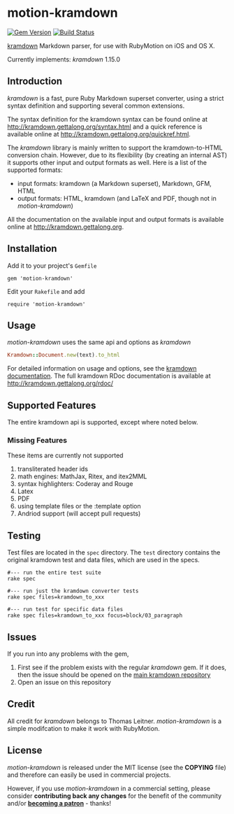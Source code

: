 # motion-kramdown

[![Gem Version](https://badge.fury.io/rb/motion-kramdown.svg)](http://badge.fury.io/rb/motion-kramdown)
[![Build Status](https://travis-ci.org/digitalmoksha/motion-kramdown.svg?branch=master)](https://travis-ci.org/digitalmoksha/motion-kramdown)

[kramdown](https://github.com/gettalong/kramdown) Markdown parser, for use with RubyMotion on iOS and OS X.

Currently implements: _kramdown_ 1.15.0

## Introduction

_kramdown_ is a fast, pure Ruby Markdown superset converter, using a strict syntax definition and supporting several common extensions.

The syntax definition for the kramdown syntax can be found online at <http://kramdown.gettalong.org/syntax.html> and a quick reference is available online at <http://kramdown.gettalong.org/quickref.html>.

The _kramdown_ library is mainly written to support the kramdown-to-HTML conversion chain. However, due to its flexibility (by creating an internal AST) it supports other input and output formats as well. Here is a list of the supported formats:

* input formats: kramdown (a Markdown superset), Markdown, GFM, HTML
* output formats: HTML, kramdown (and LaTeX and PDF, though not in _motion-kramdown_)

All the documentation on the available input and output formats is available online at <http://kramdown.gettalong.org>.

## Installation

Add it to your project's `Gemfile`

	gem 'motion-kramdown'

Edit your `Rakefile` and add

	require 'motion-kramdown'

## Usage

_motion-kramdown_ uses the same api and options as _kramdown_

```ruby
Kramdown::Document.new(text).to_html
```

For detailed information on usage and options, see the [kramdown documentation](http://kramdown.gettalong.org/documentation.html).  The full kramdown RDoc documentation is available at <http://kramdown.gettalong.org/rdoc/>

## Supported Features

The entire kramdown api is supported, except where noted below.

### Missing Features

These items are currently not supported

1. transliterated header ids
2. math engines: MathJax, Ritex, and itex2MML
3. syntax highlighters: Coderay and Rouge
4. Latex
5. PDF
6. using template files or the :template option
7. Andriod support (will accept pull requests)

## Testing

Test files are located in the `spec` directory.  The `test` directory contains the original kramdown test and data files, which are used in the specs.

    #--- run the entire test suite
    rake spec

    #--- run just the kramdown converter tests
    rake spec files=kramdown_to_xxx

    #--- run test for specific data files
    rake spec files=kramdown_to_xxx focus=block/03_paragraph

## Issues

If you run into any problems with the gem,

1. First see if the problem exists with the regular _kramdown_ gem.  If it does, then the issue should be opened on the [main kramdown repository](https://github.com/gettalong/kramdown)
2. Open an issue on this repository

## Credit

All credit for _kramdown_ belongs to Thomas Leitner.  _motion-kramdown_ is a simple modifcation to make it work with RubyMotion.

## License

_motion-kramdown_ is released under the MIT license (see the **COPYING** file) and therefore can easily be used in commercial projects.

However, if you use _motion-kramdown_ in a commercial setting, please consider **contributing back any changes** for the benefit of the community and/or
[**becoming a patron**](https://www.patreon.com/gettalong) - thanks!
